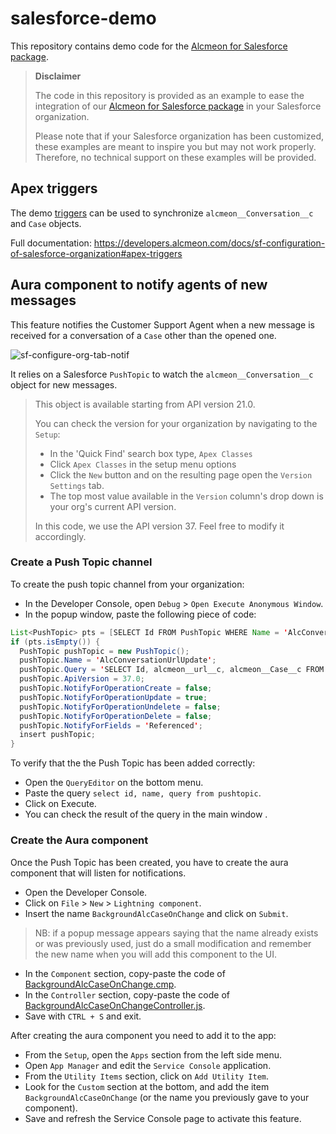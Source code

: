 # salesforce-demo
This repository contains demo code for the [Alcmeon for Salesforce package](https://developers.alcmeon.com/docs/salesforce-changelog).

> **Disclaimer**
>
> The code in this repository is provided as an example to ease the integration of our [Alcmeon for Salesforce package](https://developers.alcmeon.com/docs/salesforce-changelog) in your Salesforce organization. 
> 
> Please note that if your Salesforce organization has been customized, these examples are meant to inspire you but may not work properly. Therefore, no technical support on these examples will be provided.

## Apex triggers

The demo [triggers](https://github.com/alcmeon/salesforce-demo/tree/main/triggers) can be used to synchronize `alcmeon__Conversation__c` and `Case` objects. 

Full documentation: https://developers.alcmeon.com/docs/sf-configuration-of-salesforce-organization#apex-triggers

## Aura component to notify agents of new messages

This feature notifies the Customer Support Agent when a new message is received for a conversation of a `Case` other than the opened one.

![sf-configure-org-tab-notif](https://user-images.githubusercontent.com/80467679/165757140-93231a24-c4e0-489d-8de3-a1c0c67a2310.png)

It relies on a Salesforce `PushTopic` to watch the `alcmeon__Conversation__c` object for new messages.

> This object is available starting from API version 21.0. 
> 
> You can check the version for your organization by navigating to the `Setup`:
> * In the 'Quick Find' search box type, `Apex Classes`
> * Click `Apex Classes` in the setup menu options
> * Click the `New` button and on the resulting page open the `Version Settings` tab.
> * The top most value available in the `Version` column's drop down is your org's current API version.
>
> In this code, we use the API version 37. Feel free to modify it accordingly.

### Create a Push Topic channel

To create the push topic channel from your organization:
* In the Developer Console, open `Debug` > `Open Execute Anonymous Window`.
* In the popup window, paste the following piece of code:

```java
List<PushTopic> pts = [SELECT Id FROM PushTopic WHERE Name = 'AlcConversationUrlUpdate'];
if (pts.isEmpty()) {
  PushTopic pushTopic = new PushTopic();
  pushTopic.Name = 'AlcConversationUrlUpdate';
  pushTopic.Query = 'SELECT Id, alcmeon__url__c, alcmeon__Case__c FROM alcmeon__Conversation__c';
  pushTopic.ApiVersion = 37.0;
  pushTopic.NotifyForOperationCreate = false;
  pushTopic.NotifyForOperationUpdate = true;
  pushTopic.NotifyForOperationUndelete = false;
  pushTopic.NotifyForOperationDelete = false;
  pushTopic.NotifyForFields = 'Referenced';
  insert pushTopic;
}
```

To verify that the the Push Topic has been added correctly:

* Open the `QueryEditor` on the bottom menu.
* Paste the query `select id, name, query from pushtopic`.
* Click on Execute.
* You can check the result of the query in the main window .

### Create the Aura component

Once the Push Topic has been created, you have to create the aura component that will listen for notifications. 

* Open the Developer Console.
* Click on `File` > `New` > `Lightning component`.
* Insert the name `BackgroundAlcCaseOnChange` and click on `Submit`.

> NB: if a popup message appears saying that the name already exists or was previously used, just do a small modification and remember the new name when you will add this component to the UI.

* In the `Component` section, copy-paste the code of [BackgroundAlcCaseOnChange.cmp](aura/BackgroundAlcCaseOnChange/BackgroundAlcCaseOnChange.cmp).
* In the `Controller` section, copy-paste the code of [BackgroundAlcCaseOnChangeController.js](/aura/BackgroundAlcCaseOnChange/BackgroundAlcCaseOnChangeController.js).
* Save with `CTRL + S` and exit.

After creating the aura component you need to add it to the app:

* From the `Setup`, open the `Apps` section from the left side menu.
* Open `App Manager` and edit the `Service Console` application.
* From the `Utility Items` section, click on `Add Utility Item`.
* Look for the `Custom` section at the bottom, and add the item `BackgroundAlcCaseOnChange` (or the name you previously gave to your component).
* Save and refresh the Service Console page to activate this feature.
